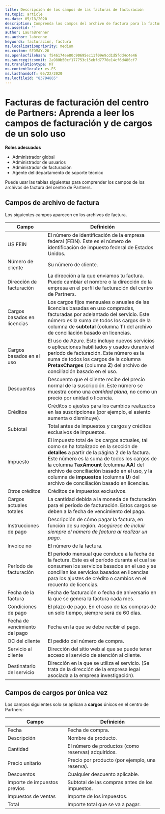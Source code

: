 ```yaml
---
title: Descripción de los campos de las facturas de facturación
ms.topic: article
ms.date: 05/18/2020
description: Comprenda los campos del archivo de factura para la facturación del centro de Partners.
ms.assetid: ''
author: LauraBrenner
ms.author: labrenne
keywords: facturación, factura
ms.localizationpriority: medium
ms.custom: SEOMAY.20
ms.openlocfilehash: f546174ee80c90695ec11f09e9cd1d5fdd4c4e46
ms.sourcegitcommit: 2a980b50cf177753c15ebfd7770e14cf6d486cf7
ms.translationtype: MT
ms.contentlocale: es-ES
ms.lasthandoff: 05/22/2020
ms.locfileid: "83794865"
---
```

# <a name="partner-center-billing-invoices---learn-how-to-read-the-billing-and-one-time-charge-fields"></a>Facturas de facturación del centro de Partners: Aprenda a leer los campos de facturación y de cargos de un solo uso

**Roles adecuados**

- Administrador global
- Administrador de usuarios
- Administrador de facturación
- Agente del departamento de soporte técnico

Puede usar las tablas siguientes para comprender los campos de los archivos de factura del centro de Partners.

## <a name="invoice-file-fields"></a>Campos de archivo de factura

Los siguientes campos aparecen en los archivos de factura.

| Campo | Definición |
| ----- | ---------- |
| US FEIN | El número de identificación de la empresa federal (FEIN). Este es el número de identificación de impuesto federal de Estados Unidos. |
| Número de cliente | Su número de cliente. |
| Dirección de facturación | La dirección a la que enviamos tu factura. Puede cambiar el nombre o la dirección de la empresa en el perfil de facturación del centro de Partners. |
| Cargos basados en licencias | Los cargos fijos mensuales o anuales de las licencias basadas en uso compradas, facturadas por adelantado del servicio. Este número es la suma de todos los cargos de la columna de **subtotal** (columna **T**) del archivo de conciliación basado en licencias. |
| Cargos basados en el uso | El uso de Azure. Esto incluye nuevos servicios o aplicaciones habilitados y usados durante el período de facturación. Este número es la suma de todos los cargos de la columna **PretaxCharges** (columna **Z**) del archivo de conciliación basado en el uso. |
| Descuentos | Descuento que el cliente recibe del precio normal de la suscripción. Este número se muestra como una *cantidad plana*, no como un precio por unidad o licencia. |
| Créditos | Créditos o ajustes para los cambios realizados en las suscripciones (por ejemplo, el asiento aumenta o disminuye). |
| Subtotal | Total antes de impuestos y cargos y créditos exclusivos de impuestos. |
| Impuesto | El impuesto total de los cargos actuales, tal como se ha totalizado en la sección de **detalles** a partir de la página 2 de la factura. Este número es la suma de todos los cargos de la columna **TaxAmount** (columna **AA**) del archivo de conciliación basado en el uso, y la columna de **impuestos** (columna **U**) del archivo de conciliación basado en licencias. |
| Otros créditos | Créditos de impuestos exclusivos. |
| Cargos actuales totales | La cantidad debida a la moneda de facturación para el período de facturación. Estos cargos se deben a la fecha de vencimiento del pago. |
| Instrucciones de pago | Descripción de cómo pagar la factura, en función de su región. *Asegúrese de incluir siempre el número de factura al realizar un pago.* |
| Invoice no | El número de la factura. |
| Período de facturación | El período mensual que conduce a la fecha de la factura. Este es el período durante el cual se consumen los servicios basados en el uso y se concilian los servicios basados en licencias para los ajustes de crédito o cambios en el recuento de licencias. |
| Fecha de la factura | Fecha de facturación o fecha de aniversario en la que se genera la factura cada mes. |
| Condiciones de pago | El plazo de pago. En el caso de las compras de un solo tiempo, siempre será de 60 días. |
| Fecha de vencimiento del pago | Fecha en la que se debe recibir el pago. |
| OC del cliente | El pedido del número de compra. |
| Servicio al cliente | Dirección del sitio web al que se puede tener acceso al servicio de atención al cliente. |
| Destinatario del servicio | Dirección en la que se utiliza el servicio. (Se trata de la dirección de la empresa legal asociada a la empresa investigación). |

## <a name="one-time-charges-fields"></a>Campos de cargos por única vez

Los campos siguientes solo se aplican a **cargos** únicos en el centro de Partners:

| Campo | Definición |
| ----- | ---------- |
| Fecha | Fecha de compra. |
| Descripción | Nombre de producto. |
| Cantidad | El número de productos (como reservas) adquiridos. |
| Precio unitario | Precio por producto (por ejemplo, una reserva). |
| Descuentos | Cualquier descuento aplicable. |
| Importe de impuestos previos | Subtotal de las compras antes de los impuestos. |
| Impuestos de ventas | Importe de los impuestos. |
| Total | Importe total que se va a pagar. |
